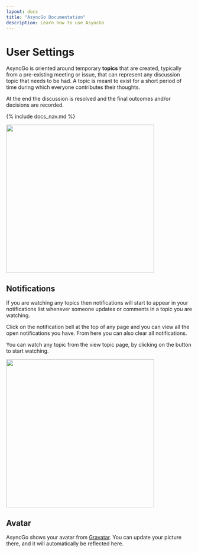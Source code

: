 ```yaml
---
layout: docs
title: "AsyncGo Documentation"
description: Learn how to use AsyncGo
---
```


# User Settings

AsyncGo is oriented around temporary **topics** that are created, typically from a pre-existing meeting or issue, that can
represent any discussion topic that needs to be had. A topic is meant to exist for a short period of time during which
everyone contributes their thoughts.

At the end the discussion is resolved and the final outcomes and/or decisions are recorded.

{% include docs_nav.md %}

<img width=400 class="mx-4 border-1 float-end" src="/assets/images/notifications.png">

## Notifications

If you are watching any topics then
notifications will start to appear in your notifications list whenever someone updates or
comments in a topic you are watching.

Click on the notification bell at the top of any page and you can view all the open
notifications you have. From here you can also clear all notifications.

You can watch any topic from the view topic page, by clicking on the button
to start watching.

<img width=400 class="mx-4 border-1 float-end" src="/assets/images/gravatar.png">

## Avatar

AsyncGo shows your avatar from [Gravatar](https://www.gravatar.com). You can update your picture there, and it will automatically be reflected here.
